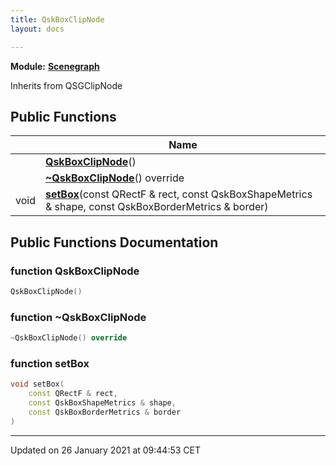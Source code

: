 ```yaml
---
title: QskBoxClipNode
layout: docs

---
```



**Module:** **[Scenegraph](/docs/modules/group___scenegraph/)**



Inherits from QSGClipNode

## Public Functions

|                | Name           |
| -------------- | -------------- |
| | **[QskBoxClipNode](/docs/classes/class_qsk_box_clip_node/#function-qskboxclipnode)**() |
| | **[~QskBoxClipNode](/docs/classes/class_qsk_box_clip_node/#function-~qskboxclipnode)**() override |
| void | **[setBox](/docs/classes/class_qsk_box_clip_node/#function-setbox)**(const QRectF & rect, const QskBoxShapeMetrics & shape, const QskBoxBorderMetrics & border) |

## Public Functions Documentation

### function QskBoxClipNode

```cpp
QskBoxClipNode()
```


### function ~QskBoxClipNode

```cpp
~QskBoxClipNode() override
```


### function setBox

```cpp
void setBox(
    const QRectF & rect,
    const QskBoxShapeMetrics & shape,
    const QskBoxBorderMetrics & border
)
```


-------------------------------

Updated on 26 January 2021 at 09:44:53 CET
